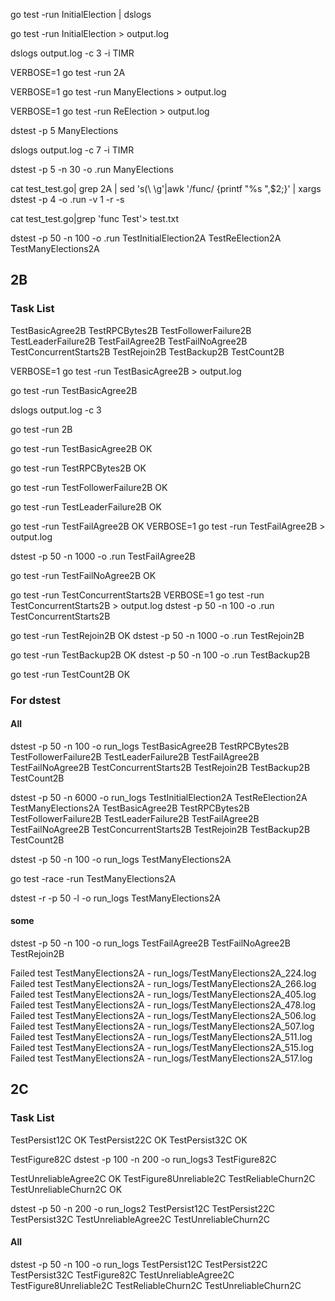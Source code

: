 go test -run InitialElection | dslogs

go test -run InitialElection > output.log

dslogs output.log -c 3 -i TIMR

VERBOSE=1 go test -run 2A 


VERBOSE=1 go test -run ManyElections > output.log

VERBOSE=1 go test -run ReElection > output.log

dstest -p 5 ManyElections

dslogs output.log -c 7 -i TIMR


dstest  -p 5 -n 30 -o .run ManyElections 


cat test_test.go| grep 2A | sed 's\(\ \g'|awk '/func/ {printf "%s ",$2;}' | xargs dstest -p 4 -o .run -v 1 -r  -s


cat test_test.go|grep 'func Test'> test.txt


dstest  -p 50 -n 100 -o .run TestInitialElection2A TestReElection2A TestManyElections2A


## 2B

### Task List

TestBasicAgree2B
TestRPCBytes2B
TestFollowerFailure2B
TestLeaderFailure2B
TestFailAgree2B
TestFailNoAgree2B
TestConcurrentStarts2B
TestRejoin2B
TestBackup2B
TestCount2B

VERBOSE=1 go test -run TestBasicAgree2B > output.log

go test -run TestBasicAgree2B

dslogs output.log -c 3

go test -run 2B

go test -run TestBasicAgree2B OK

go test -run TestRPCBytes2B OK

go test -run TestFollowerFailure2B OK

go test -run TestLeaderFailure2B OK

go test -run TestFailAgree2B OK
VERBOSE=1 go test -run TestFailAgree2B > output.log

dstest  -p 50 -n 1000 -o .run  TestFailAgree2B

go test -run TestFailNoAgree2B OK

go test -run TestConcurrentStarts2B
VERBOSE=1 go test -run TestConcurrentStarts2B > output.log
dstest  -p 50 -n 100 -o .run TestConcurrentStarts2B

go test -run TestRejoin2B OK
dstest  -p 50 -n 1000 -o .run TestRejoin2B

go test -run TestBackup2B OK
dstest  -p 50 -n 100 -o .run TestBackup2B

go test -run TestCount2B OK

### For dstest

#### All

dstest  -p 50 -n 100 -o run_logs TestBasicAgree2B TestRPCBytes2B TestFollowerFailure2B TestLeaderFailure2B TestFailAgree2B TestFailNoAgree2B TestConcurrentStarts2B TestRejoin2B TestBackup2B TestCount2B

dstest  -p 50 -n 6000 -o run_logs TestInitialElection2A TestReElection2A TestManyElections2A TestBasicAgree2B TestRPCBytes2B TestFollowerFailure2B TestLeaderFailure2B TestFailAgree2B TestFailNoAgree2B TestConcurrentStarts2B TestRejoin2B TestBackup2B TestCount2B


dstest  -p 50 -n 100 -o run_logs TestManyElections2A

go test -race -run TestManyElections2A

dstest -r -p 50 -l -o run_logs TestManyElections2A

#### some
dstest  -p 50 -n 100 -o run_logs  TestFailAgree2B TestFailNoAgree2B TestRejoin2B


Failed test TestManyElections2A - run_logs/TestManyElections2A_224.log
Failed test TestManyElections2A - run_logs/TestManyElections2A_266.log
Failed test TestManyElections2A - run_logs/TestManyElections2A_405.log
Failed test TestManyElections2A - run_logs/TestManyElections2A_478.log
Failed test TestManyElections2A - run_logs/TestManyElections2A_506.log
Failed test TestManyElections2A - run_logs/TestManyElections2A_507.log
Failed test TestManyElections2A - run_logs/TestManyElections2A_511.log
Failed test TestManyElections2A - run_logs/TestManyElections2A_515.log
Failed test TestManyElections2A - run_logs/TestManyElections2A_517.log


## 2C

### Task List

TestPersist12C OK
TestPersist22C OK
TestPersist32C OK

TestFigure82C
dstest  -p 100 -n 200 -o run_logs3 TestFigure82C


TestUnreliableAgree2C OK
TestFigure8Unreliable2C
TestReliableChurn2C
TestUnreliableChurn2C OK


dstest  -p 50 -n 200 -o run_logs2 TestPersist12C  TestPersist22C  TestPersist32C  TestUnreliableAgree2C TestUnreliableChurn2C 

#### All
dstest  -p 50 -n 100 -o run_logs TestPersist12C  TestPersist22C  TestPersist32C  TestFigure82C TestUnreliableAgree2C TestFigure8Unreliable2C  TestReliableChurn2C TestUnreliableChurn2C